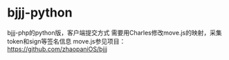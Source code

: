 # bjjj-python
bjjj-php的python版，客户端提交方式
需要用Charles修改move.js的映射，采集token和sign等签名信息
move.js参见项目：https://github.com/zhaopaniOS/bjjj
